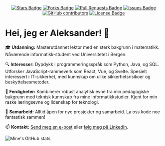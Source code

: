 <div align="center">
  <a href="https://github.com/elangosundar/awesome-README-templates/stargazers"><img src="https://img.shields.io/github/stars/elangosundar/awesome-README-templates" alt="Stars Badge"/></a>
<a href="https://github.com/elangosundar/awesome-README-templates/network/members"><img src="https://img.shields.io/github/forks/elangosundar/awesome-README-templates" alt="Forks Badge"/></a>
<a href="https://github.com/elangosundar/awesome-README-templates/pulls"><img src="https://img.shields.io/github/issues-pr/elangosundar/awesome-README-templates" alt="Pull Requests Badge"/></a>
<a href="https://github.com/elangosundar/awesome-README-templates/issues"><img src="https://img.shields.io/github/issues/elangosundar/awesome-README-templates" alt="Issues Badge"/></a>
<a href="https://github.com/elangosundar/awesome-README-templates/graphs/contributors"><img alt="GitHub contributors" src="https://img.shields.io/github/contributors/elangosundar/awesome-README-templates?color=2b9348"></a>
<a href="https://github.com/elangosundar/awesome-README-templates/blob/master/LICENSE"><img src="https://img.shields.io/github/license/elangosundar/awesome-README-templates?color=2b9348" alt="License Badge"/></a>
</div>

# Hei, jeg er Aleksander! 👋

🎓 **Utdanning:** Masterutdannet lektor med en sterk bakgrunn i matematikk. Nåværende informatikk-student ved Universitetet i Bergen.

🔍 **Interesser:** Dypdykk i programmeringsspråk som Python, Java, og SQL. Utforsker JavaScript-rammeverk som React, Vue, og Svelte. Spesielt interessert i IT-sikkerhet, med kunnskap om ulike sikkerhetsrisikoer og beskyttelsesmetoder.

🚀 **Ferdigheter:** Kombinerer robust analytisk evne fra min pedagogiske bakgrunn med teknisk kunnskap fra mine informatikkstudier. Kjent for min raske læringsevne og lidenskap for teknologi.

🤝 **Samarbeid:** Alltid åpen for nye prosjekter og samarbeid. La oss kode noe fantastisk sammen!

📫 **Kontakt:** [Send meg en e-post](mailto:aleksander.fedoy@gmail.com) eller [følg meg på LinkedIn](https://www.linkedin.com/in/aleksander-l-fedoy/).

![Mine's GitHub stats](https://github-readme-stats.vercel.app/api?username=Aleksander-L-Fedoy&show_icons=true&theme=radical)



<!--
**Aleksander-L-Fedoy/Aleksander-L-Fedoy** is a ✨ _special_ ✨ repository because its `README.md` (this file) appears on your GitHub profile.

Here are some ideas to get you started:

- 🔭 I’m currently working on ...
- 🌱 I’m currently learning ...
- 👯 I’m looking to collaborate on ...
- 🤔 I’m looking for help with ...
- 💬 Ask me about ...
- 📫 How to reach me: ...
- 😄 Pronouns: ...
- ⚡ Fun fact: ...
-->
